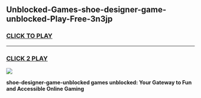 
## Unblocked-Games-shoe-designer-game-unblocked-Play-Free-3n3jp
<h3>
<a href="https://premium76.site?title=shoe-designer-game-unblocked&ref=22A">CLICK TO PLAY</a></h3>
<hr>

<h3>
<a href="https://premium76.site?title=shoe-designer-game-unblocked&ref=22A">CLICK 2 PLAY</a>
  
</h3>

<a href="https://premium76.site?title=shoe-designer-game-unblocked&ref=22A"><img src="https://clearcache.store/games.png"></a>


**shoe-designer-game-unblocked games unblocked: Your Gateway to Fun and Accessible Online Gaming**
